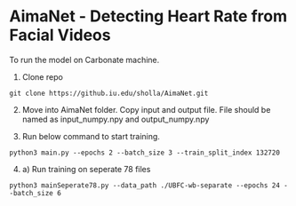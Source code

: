 # AimaNet - Detecting Heart Rate from Facial Videos

To run the model on Carbonate machine.

1. Clone repo

```
git clone https://github.iu.edu/sholla/AimaNet.git
```

2. Move into AimaNet folder. Copy input and output file. File should be named as input_numpy.npy and output_numpy.npy


3. Run below command to start training.

```
python3 main.py --epochs 2 --batch_size 3 --train_split_index 132720
```

4. a) Run training on seperate 78 files

```
python3 mainSeperate78.py --data_path ./UBFC-wb-separate --epochs 24 --batch_size 6
```


